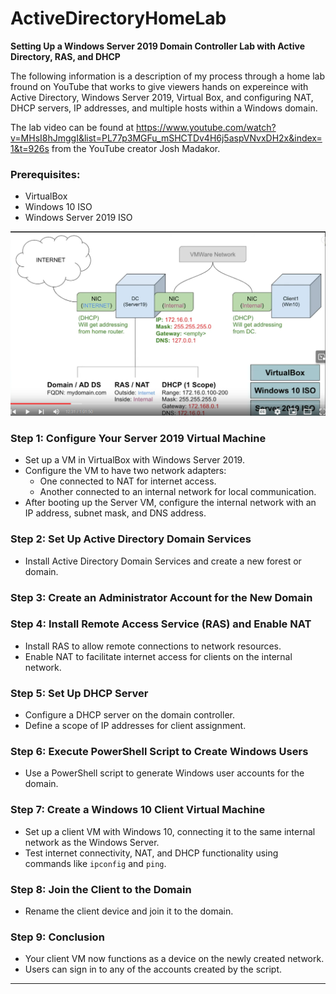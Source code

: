 # ActiveDirectoryHomeLab
**Setting Up a Windows Server 2019 Domain Controller Lab with Active Directory, RAS, and DHCP**

The following information is a description of my process through a home lab fround on YouTube that works to give viewers hands on expereince with Active Directory, Windows Server 2019, Virtual Box, and configuring NAT, DHCP servers, IP addresses, and multiple hosts within a Windows domain. 

The lab video can be found at https://www.youtube.com/watch?v=MHsI8hJmggI&list=PL77p3MGFu_mSHCTDv4H6j5aspVNvxDH2x&index=1&t=926s from the YouTube creator Josh Madakor.

### Prerequisites:
- VirtualBox
- Windows 10 ISO
- Windows Server 2019 ISO

![Lab Diagram](images/diagram.png)


### Step 1: Configure Your Server 2019 Virtual Machine
- Set up a VM in VirtualBox with Windows Server 2019.
- Configure the VM to have two network adapters:
  - One connected to NAT for internet access.
  - Another connected to an internal network for local communication.
- After booting up the Server VM, configure the internal network with an IP address, subnet mask, and DNS address.

### Step 2: Set Up Active Directory Domain Services
- Install Active Directory Domain Services and create a new forest or domain.

### Step 3: Create an Administrator Account for the New Domain

### Step 4: Install Remote Access Service (RAS) and Enable NAT
- Install RAS to allow remote connections to network resources.
- Enable NAT to facilitate internet access for clients on the internal network.

### Step 5: Set Up DHCP Server
- Configure a DHCP server on the domain controller.
- Define a scope of IP addresses for client assignment.

### Step 6: Execute PowerShell Script to Create Windows Users
- Use a PowerShell script to generate Windows user accounts for the domain.

### Step 7: Create a Windows 10 Client Virtual Machine
- Set up a client VM with Windows 10, connecting it to the same internal network as the Windows Server.
- Test internet connectivity, NAT, and DHCP functionality using commands like `ipconfig` and `ping`.

### Step 8: Join the Client to the Domain
- Rename the client device and join it to the domain.

### Step 9: Conclusion
- Your client VM now functions as a device on the newly created network.
- Users can sign in to any of the accounts created by the script.

---
